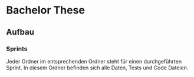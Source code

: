 # Bachelor These

## Aufbau

### Sprints

Jeder Ordner im entsprechenden Ordner steht für einen durchgeführten Sprint. In diesem Ordner befinden sich alle Daten, Tests und Code Dateien.

